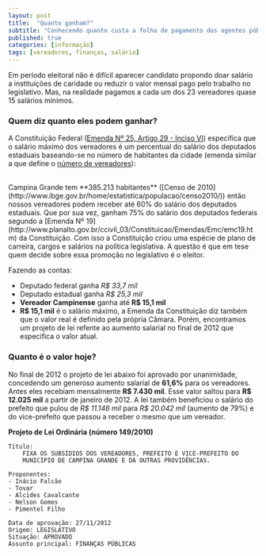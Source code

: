 ```yaml
---
layout: post
title:  "Quanto ganham?"
subtitle: "Conhecendo quanto custa a folha de pagamento dos agentes públicos do legislativo"
published: true
categories: [informação]
tags: [vereadores, finanças, salário]
---
```




Em período eleitoral não é difícil aparecer candidato propondo doar salário a instituições de caridade ou reduzir o valor mensal pago pelo trabalho no legislativo. Mas, na realidade pagamos a cada um dos 23 vereadores quase 15 salários mínimos.

### Quem diz quanto eles podem ganhar?

A Constituição Federal ([Emenda Nº 25, Artigo 29 - Inciso VI](http://www.planalto.gov.br/ccivil_03/Constituicao/Emendas/Emc/emc25.htm)) especifica que o salário máximo dos vereadores é um percentual do salário dos deputados estaduais baseando-se no número de habitantes da cidade (emenda similar a que define o [número de vereadores](https://nazareno.github.io/vereadorescg-site//2016/09/quem-sao.html)):

<!--html_preserve--><div id="htmlwidget-be053fb7e22ec783e87b" style="width:100%;height:auto;" class="datatables html-widget"></div>
<script type="application/json" data-for="htmlwidget-be053fb7e22ec783e87b">{"x":{"filter":"none","data":[["Menos de 10 mil","De 10.001 mil à 50 mil","De 50.001 à 100 mil","De 100.001 à 300 mil","<b>De 300.001 à 500 mil\u003c/b>","Mais de 500.000"],["20%","30%","40%","50%","<b>60%\u003c/b>","70%"]],"container":"<table class=\"display\">\n  <thead>\n    <tr>\n      <th>Número de Habitantes\u003c/th>\n      <th>Percentual do Salário dos Deputados Estaduais\u003c/th>\n    \u003c/tr>\n  \u003c/thead>\n\u003c/table>","options":{"paging":false,"searching":false,"ordering":false,"info":false,"order":[],"autoWidth":false,"orderClasses":false}},"evals":[],"jsHooks":[]}</script><!--/html_preserve-->
<br/>
Campina Grande tem **385.213 habitantes** ([Censo de 2010](http://www.ibge.gov.br/home/estatistica/populacao/censo2010/)) então nossos vereadores podem receber até 60% do salário dos deputados estaduais. Que por sua vez, ganham 75% do salário dos deputados federais segundo a [Emenda Nº 19](http://www.planalto.gov.br/ccivil_03/Constituicao/Emendas/Emc/emc19.htm) da Constituição. Com isso a Constituição criou uma espécie de plano de carreira, cargos e salários na política legislativa. A questão é que em tese quem decide sobre essa promoção no legislativo é o eleitor.

Fazendo as contas:

* Deputado federal ganha *R$ 33,7 mil*
* Deputado estadual ganha *R$ 25,3 mil*
* **Vereador Campinense** ganha até **R$ 15,1 mil** 
* **R$ 15,1 mil** é o salário máximo, a Emenda da Constituição diz também que o valor real é definido pela própria Câmara. Porém, encontramos um projeto de lei refente ao aumento salarial no final de 2012 que especifica o valor atual.

### Quanto é o valor hoje?

No final de 2012 o projeto de lei abaixo foi aprovado por unanimidade, concedendo um generoso aumento salarial de **61,6%** para os vereadores. Antes eles recebiam mensalmente **R$ 7.430 mil**. Esse valor saltou para **R$ 12.025 mil** a partir de janeiro de 2012. A lei também beneficiou o salário do prefeito que pulou de *R$ 11.146 mil* para *R$ 20.042 mil* (aumento de 79%) e do vice-prefeito que passou a receber o mesmo que um vereador.

**Projeto de Lei Ordinária (número 149/2010)**

    Título:
        FIXA OS SUBSÍDIOS DOS VEREADORES, PREFEITO E VICE-PREFEITO DO 
        MUNICÍPIO DE CAMPINA GRANDE E DÁ OUTRAS PROVIDÊNCIAS.

    Proponentes:
    - Inácio Falcão
    - Tovar
    - Alcides Cavalcante
    - Nelson Gomes
    - Pimentel Filho

    Data de aprovação: 27/11/2012
    Origem: LEGISLATIVO
    Situação: APROVADO
    Assunto principal: FINANÇAS PÚBLICAS
